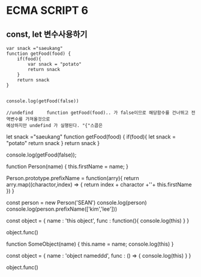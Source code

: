# ECMA SCRIPT 6
## const, let 변수사용하기

```
var snack ="saeukang"
function getFood(food) {
    if(food){
        var snack = "potato"
        return snack
    }
    return snack
}


console.log(getFood(false))   

//undefind     function getFood(food).. 가 false이므로 해당함수를 건너뛰고 전역변수를 가져올것으로
예상하지만 undefind 가 실행된다. "{"스콥은 

```
let snack ="saeukang"
function getFood(food) {
    if(food){
        let snack = "potato"
        return snack
    }
    return snack
}

console.log(getFood(false));


function Person(name) {
    this.firstName = name;
}

Person.prototype.prefixName = function(arry){
    return arry.map((charactor,index) => {
        return index + charactor +''+ this.firstName
    })
}

const person = new Person('SEAN')
console.log(person)
console.log(person.prefixName(['kim','lee']))


const object = {
    name : 'this object',
    func : function(){
        console.log(this)
    }
}

object.func()


function SomeObject(name) {
    this.name = name;
    console.log(this)
}


const object = {
    name : 'object nameddd',
    func : () => {
    console.log(this)
    }
}

object.func()
